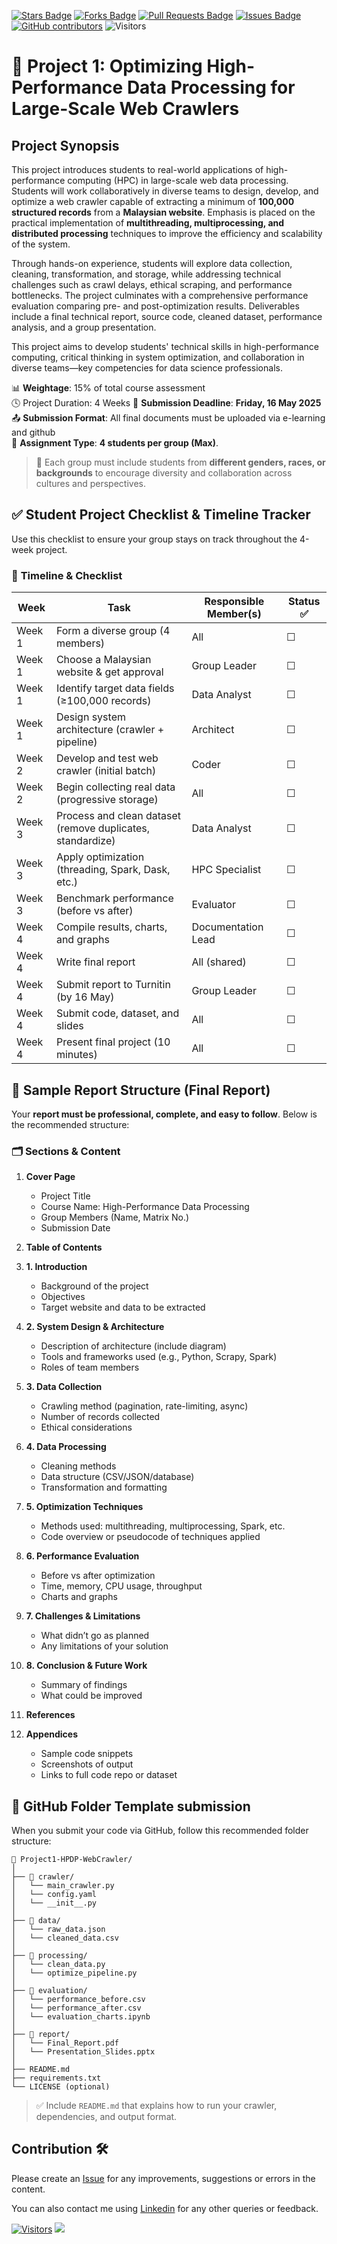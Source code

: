<a href="https://github.com/drshahizan/HPDP/stargazers"><img src="https://img.shields.io/github/stars/drshahizan/HPDP" alt="Stars Badge"/></a>
<a href="https://github.com/drshahizan/HPDP/network/members"><img src="https://img.shields.io/github/forks/drshahizan/HPDP" alt="Forks Badge"/></a>
<a href="https://github.com/drshahizan/HPDP/pulls"><img src="https://img.shields.io/github/issues-pr/drshahizan/HPDP" alt="Pull Requests Badge"/></a>
<a href="https://github.com/drshahizan/HPDP/issues"><img src="https://img.shields.io/github/issues/drshahizan/HPDP" alt="Issues Badge"/></a>
<a href="https://github.com/drshahizan/HPDP/graphs/contributors"><img alt="GitHub contributors" src="https://img.shields.io/github/contributors/drshahizan/HPDP?color=2b9348"></a>
![Visitors](https://api.visitorbadge.io/api/visitors?path=https%3A%2F%2Fgithub.com%2Fdrshahizan%2FHPDP&labelColor=%23d9e3f0&countColor=%23697689&style=flat)

# 📄 Project 1: Optimizing High-Performance Data Processing for Large-Scale Web Crawlers

## Project Synopsis
This project introduces students to real-world applications of high-performance computing (HPC) in large-scale web data processing. Students will work collaboratively in diverse teams to design, develop, and optimize a web crawler capable of extracting a minimum of **100,000 structured records** from a **Malaysian website**. Emphasis is placed on the practical implementation of **multithreading, multiprocessing, and distributed processing** techniques to improve the efficiency and scalability of the system. 

Through hands-on experience, students will explore data collection, cleaning, transformation, and storage, while addressing technical challenges such as crawl delays, ethical scraping, and performance bottlenecks. The project culminates with a comprehensive performance evaluation comparing pre- and post-optimization results. Deliverables include a final technical report, source code, cleaned dataset, performance analysis, and a group presentation. 

This project aims to develop students' technical skills in high-performance computing, critical thinking in system optimization, and collaboration in diverse teams—key competencies for data science professionals.

📊 **Weightage**: 15% of total course assessment  
🕓 Project Duration: 4 Weeks
📅 **Submission Deadline**: **Friday, 16 May 2025**  
📤 **Submission Format**: All final documents must be uploaded via e-learning and github  
👥 **Assignment Type**: **4 students per group (Max)**. 
> 📌 Each group must include students from **different genders, races, or backgrounds** to encourage diversity and collaboration across cultures and perspectives.


## ✅ **Student Project Checklist & Timeline Tracker**

Use this checklist to ensure your group stays on track throughout the 4-week project.

### 📅 **Timeline & Checklist**

| Week | Task | Responsible Member(s) | Status ✅ |
|------|------|------------------------|-----------|
| Week 1 | Form a diverse group (4 members) | All | ☐ |
| Week 1 | Choose a Malaysian website & get approval | Group Leader | ☐ |
| Week 1 | Identify target data fields (≥100,000 records) | Data Analyst | ☐ |
| Week 1 | Design system architecture (crawler + pipeline) | Architect | ☐ |
| Week 2 | Develop and test web crawler (initial batch) | Coder | ☐ |
| Week 2 | Begin collecting real data (progressive storage) | All | ☐ |
| Week 3 | Process and clean dataset (remove duplicates, standardize) | Data Analyst | ☐ |
| Week 3 | Apply optimization (threading, Spark, Dask, etc.) | HPC Specialist | ☐ |
| Week 3 | Benchmark performance (before vs after) | Evaluator | ☐ |
| Week 4 | Compile results, charts, and graphs | Documentation Lead | ☐ |
| Week 4 | Write final report | All (shared) | ☐ |
| Week 4 | Submit report to Turnitin (by 16 May) | Group Leader | ☐ |
| Week 4 | Submit code, dataset, and slides | All | ☐ |
| Week 4 | Present final project (10 minutes) | All | ☐ |

## 🧾 **Sample Report Structure (Final Report)**

Your **report must be professional, complete, and easy to follow**. Below is the recommended structure:

### 🗂️ **Sections & Content**

1. **Cover Page**
   - Project Title
   - Course Name: High-Performance Data Processing
   - Group Members (Name, Matrix No.)
   - Submission Date

2. **Table of Contents**

3. **1. Introduction**
   - Background of the project
   - Objectives
   - Target website and data to be extracted

4. **2. System Design & Architecture**
   - Description of architecture (include diagram)
   - Tools and frameworks used (e.g., Python, Scrapy, Spark)
   - Roles of team members

5. **3. Data Collection**
   - Crawling method (pagination, rate-limiting, async)
   - Number of records collected
   - Ethical considerations

6. **4. Data Processing**
   - Cleaning methods
   - Data structure (CSV/JSON/database)
   - Transformation and formatting

7. **5. Optimization Techniques**
   - Methods used: multithreading, multiprocessing, Spark, etc.
   - Code overview or pseudocode of techniques applied

8. **6. Performance Evaluation**
   - Before vs after optimization
   - Time, memory, CPU usage, throughput
   - Charts and graphs

9. **7. Challenges & Limitations**
   - What didn’t go as planned
   - Any limitations of your solution

10. **8. Conclusion & Future Work**
    - Summary of findings
    - What could be improved

11. **References**

12. **Appendices**
    - Sample code snippets
    - Screenshots of output
    - Links to full code repo or dataset


## 📁 **GitHub Folder Template submission**

When you submit your code via GitHub, follow this recommended folder structure:

```
📁 Project1-HPDP-WebCrawler/
│
├── 📁 crawler/                 
│   └── main_crawler.py        
│   └── config.yaml            
│   └── __init__.py            
│
├── 📁 data/
│   └── raw_data.json          
│   └── cleaned_data.csv       
│
├── 📁 processing/
│   └── clean_data.py          
│   └── optimize_pipeline.py   
│
├── 📁 evaluation/
│   └── performance_before.csv 
│   └── performance_after.csv  
│   └── evaluation_charts.ipynb
│
├── 📁 report/
│   └── Final_Report.pdf       
│   └── Presentation_Slides.pptx
│
├── README.md                  
├── requirements.txt           
└── LICENSE (optional)         
```

> ✅ Include `README.md` that explains how to run your crawler, dependencies, and output format.

## Contribution 🛠️
Please create an [Issue](https://github.com/drshahizan/HPDP/issues) for any improvements, suggestions or errors in the content.

You can also contact me using [Linkedin](https://www.linkedin.com/in/drshahizan/) for any other queries or feedback.

[![Visitors](https://api.visitorbadge.io/api/visitors?path=https%3A%2F%2Fgithub.com%2Fdrshahizan&labelColor=%23697689&countColor=%23555555&style=plastic)](https://visitorbadge.io/status?path=https%3A%2F%2Fgithub.com%2Fdrshahizan)
![](https://hit.yhype.me/github/profile?user_id=81284918)
